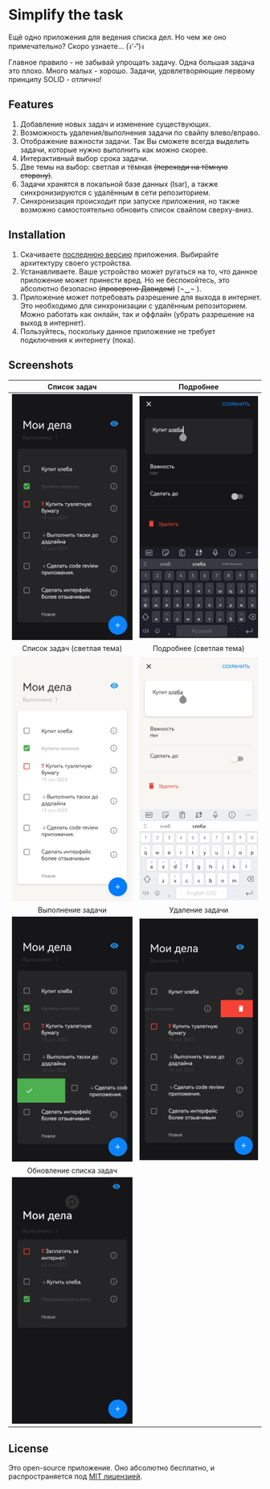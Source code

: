 # Simplify the task

Ещё одно приложения для ведения списка дел. Но чем же оно примечательно? Скоро узнаете... (ง︡'-'︠)ง

Главное правило - не забывай упрощать задачу. Одна большая задача это плохо. Много малых - хорошо. Задачи, удовлетворяющие первому принципу SOLID - отлично!

## Features

1. Добавление новых задач и изменение существующих.
2. Возможность удаления/выполнения задачи по свайпу влево/вправо.
3. Отображение важности задачи. Так Вы сможете всегда выделить задачи, которые нужно выполнить как можно скорее.
4. Интерактивный выбор срока задачи.
5. Две темы на выбор: светлая и тёмная <s>(переходи на тёмную сторону)</s>.
6. Задачи хранятся в локальной базе данных (Isar), а также синхронизируются с удалённым в сети репозиторием.
7. Синхронизация происходит при запуске приложения, но также возможно самостоятельно обновить список свайпом сверху-вниз.

## Installation

1. Скачиваете [последнюю версию][latest_release] приложения. Выбирайте архитектуру своего устройства.
2. Устанавливаете. Ваше устройство может ругаться на то, что данное приложение может принести вред.
   Но не беспокойтесь, это абсолютно безопасно <s>(проверено Давидом)</s> (¬‿¬ ).
3. Приложение может потребовать разрешение для выхода в интернет. Это необходимо для синхронизации с удалённым репозиторием. Можно работать как онлайн, так и оффлайн (убрать разрешение на выход в интернет).
4. Пользуйтесь, поскольку данное приложение не требует подключения к интернету (пока).

## Screenshots

|             Список задач              |          Подробнее          |
| :-----------------------------------: | :-------------------------: |
|    ![Task List][screen_task_list]     |    ![Task][screen_task]     |
|      Список задач (светлая тема)      |  Подробнее (светлая тема)   |
| ![Task List][screen_task_list_light]  | ![Task][screen_task_light]  |
|           Выполнение задачи           |       Удаление задачи       |
|  ![Task List][screen_task_complete]   | ![Task][screen_task_delete] |
|        Обновление списка задач        |                             |
| ![Task List][screen_task_list_update] |                             |

## License

Это open-source приложение. Оно абсолютно бесплатно, и распространяется под [MIT лицензией][license].

[latest_release]: https://github.com/leshgun/simplify_the_task/releases/latest
[license]: LICENSE
[screen_task_list]: docs/images/task_list.png
[screen_task]: docs/images/task.png "Task"
[screen_task_list_light]: docs/images/task_list_light.png
[screen_task_light]: docs/images/task_light.png "Task"
[screen_task_complete]: docs/images/task_complete.png
[screen_task_delete]: docs/images/task_delete.png "Task"
[screen_task_list_update]: docs/images/task_list_update.png
